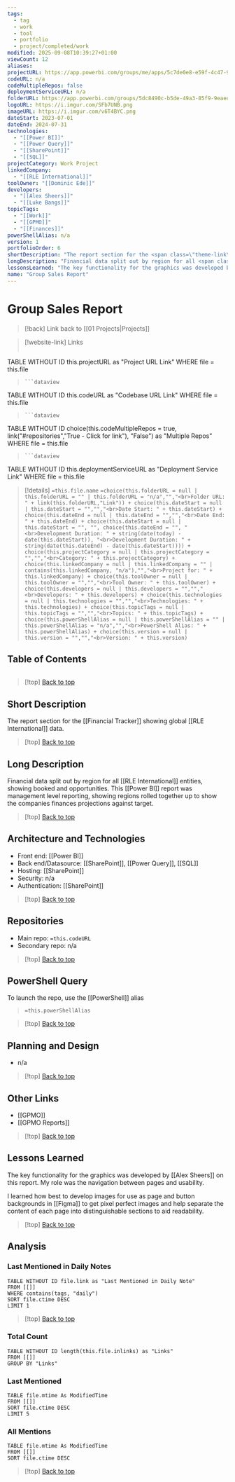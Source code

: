 ```yaml
---
tags:
  - tag
  - work
  - tool
  - portfolio
  - project/completed/work
modified: 2025-09-08T10:39:27+01:00
viewCount: 12
aliases:
projectURL: https://app.powerbi.com/groups/me/apps/5c7de0e8-e59f-4c47-9a4a-5129c28e1c0f/reports/efd30e67-8ed4-4807-95cb-11f46a62d7d2/ReportSectiona3c344f318d21cde0ced?ctid=6422ff1a-f3b5-4450-9230-ad4241884bf4&experience=power-bi
codeURL: n/a
codeMultipleRepos: false
deploymentServiceURL: n/a
folderURL: https://app.powerbi.com/groups/5dc8490c-b5de-49a3-85f9-9eaee02b7d96/list?experience=power-bi
logoURL: https://i.imgur.com/SFb7UNB.png
imageURL: https://i.imgur.com/v6T4BYC.png
dateStart: 2023-07-01
dateEnd: 2024-07-31
technologies:
  - "[[Power BI]]"
  - "[[Power Query]]"
  - "[[SharePoint]]"
  - "[[SQL]]"
projectCategory: Work Project
linkedCompany:
  - "[[RLE International]]"
toolOwner: "[[Dominic Ede]]"
developers:
  - "[[Alex Sheers]]"
  - "[[Luke Bangs]]"
topicTags:
  - "[[Work]]"
  - "[[GPMO]]"
  - "[[Finances]]"
powerShellAlias: n/a
version: 1
portfolioOrder: 6
shortDescription: "The report section for the <span class=\"theme-link\">Financial Tracker</span> showing global <span class=\"theme-link\">RLE International</span> data."
longDescription: "Financial data split out by region for all <span class=\"theme-link\">RLE International</span> entities, showing booked and opportunities. This <span class=\"theme-link\">Power BI</span> report was management level reporting, showing regions rolled together up to show the companies finances projections against target."
lessonsLearned: "The key functionality for the graphics was developed by <span class=\"theme-link\">Alex Sheers</span> on this report. My role was the navigation between pages and usability.<br><br>I learned how best to develop images for use as page and button backgrounds in <span class=\"theme-link\">Figma</span> to get pixel perfect images and help separate the content of each page into distinguishable sections to aid readability."
name: "Group Sales Report"
---
```

# Group Sales Report

> [!back] Link back to [[01 Projects|Projects]]

>[!website-link] Links
> ```dataview
TABLE WITHOUT ID this.projectURL as "Project URL Link"
WHERE file = this.file
>```
>```dataview
TABLE WITHOUT ID this.codeURL as "Codebase URL Link"
WHERE file = this.file
>```
>```dataview
TABLE WITHOUT ID choice(this.codeMultipleRepos = true, link("#repositories","True - Click for link"), "False") as "Multiple Repos"
WHERE file = this.file
>```
>```dataview
TABLE WITHOUT ID this.deploymentServiceURL as "Deployment Service Link"
WHERE file = this.file

>[!details]  `=this.file.name`
>`=choice(this.folderURL = null | this.folderURL = "" | this.folderURL = "n/a","","<br>Folder URL: " + link(this.folderURL,"Link")) + choice(this.dateStart = null | this.dateStart = "","","<br>Date Start: " + this.dateStart) + choice(this.dateEnd = null | this.dateEnd = "","","<br>Date End: " + this.dateEnd) + choice(this.dateStart = null | this.dateStart = "", "", choice(this.dateEnd = "", "<br>Development Duration: " + string(date(today) - date(this.dateStart)), "<br>Development Duration: " + string(date(this.dateEnd) - date(this.dateStart)))) + choice(this.projectCategory = null | this.projectCategory = "","","<br>Category: " + this.projectCategory) + choice(this.linkedCompany = null | this.linkedCompany = "" | contains(this.linkedCompany, "n/a"),"","<br>Project for: " + this.linkedCompany) + choice(this.toolOwner = null | this.toolOwner = "","","<br>Tool Owner: " + this.toolOwner) + choice(this.developers = null | this.developers = "","","<br>Developers: " + this.developers) + choice(this.technologies = null | this.technologies = "","","<br>Technologies: " + this.technologies) + choice(this.topicTags = null | this.topicTags = "","","<br>Topics: " + this.topicTags) + choice(this.powerShellAlias = null | this.powerShellAlias = "" | this.powerShellAlias = "n/a","","<br>PowerShell Alias: " + this.powerShellAlias) + choice(this.version = null | this.version = "","","<br>Version: " + this.version)`

## Table of Contents

```table-of-contents
```

>[!top] [Back to top](#Table%20of%20Contents)

## Short Description

The report section for the [[Financial Tracker]] showing global [[RLE International]] data.

>[!top] [Back to top](#Table%20of%20Contents)

## Long Description

Financial data split out by region for all [[RLE International]] entities, showing booked and opportunities. This [[Power BI]] report was management level reporting, showing regions rolled together up to show the companies finances projections against target.

>[!top] [Back to top](#Table%20of%20Contents)

## Architecture and Technologies

- Front end: [[Power BI]]
- Back end/Datasource: [[SharePoint]], [[Power Query]], [[SQL]]
- Hosting: [[SharePoint]]
- Security: n/a
- Authentication: [[SharePoint]]

>[!top] [Back to top](#Table%20of%20Contents)

## Repositories

- Main repo: `=this.codeURL`
- Secondary repo: n/a

>[!top] [Back to top](#Table%20of%20Contents)

## PowerShell Query

To launch the repo, use the [[PowerShell]] alias 

> `=this.powerShellAlias`

>[!top] [Back to top](#Table%20of%20Contents)

## Planning and Design

- n/a

>[!top] [Back to top](#Table%20of%20Contents)

## Other Links

- [[GPMO]]
- [[GPMO Reports]]

>[!top] [Back to top](#Table%20of%20Contents)

## Lessons Learned

The key functionality for the graphics was developed by [[Alex Sheers]] on this report. My role was the navigation between pages and usability.

I learned how best to develop images for use as page and button backgrounds in [[Figma]] to get pixel perfect images and help separate the content of each page into distinguishable sections to aid readability.

>[!top] [Back to top](#Table%20of%20Contents)

## Analysis

### Last Mentioned in Daily Notes

```dataview
TABLE WITHOUT ID file.link as "Last Mentioned in Daily Note"
FROM [[]]
WHERE contains(tags, "daily")
SORT file.ctime DESC
LIMIT 1
```

>[!top] [Back to top](#Table%20of%20Contents)

### Total Count

```dataview
TABLE WITHOUT ID length(this.file.inlinks) as "Links"
FROM [[]]
GROUP BY "Links"
```

### Last Mentioned

```dataview
TABLE file.mtime As ModifiedTime
FROM [[]]
SORT file.ctime DESC
LIMIT 5
```

### All Mentions

```dataview
TABLE file.mtime As ModifiedTime
FROM [[]]
SORT file.ctime DESC
```

>[!top] [Back to top](#Table%20of%20Contents)